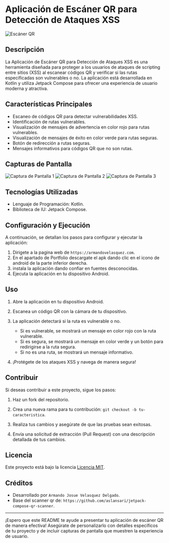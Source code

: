 # Aplicación de Escáner QR para Detección de Ataques XSS

![Escáner QR](blob/portada.jpg)

## Descripción

La Aplicación de Escáner QR para Detección de Ataques XSS es una herramienta diseñada para proteger a los usuarios de ataques de scripting entre sitios (XSS) al escanear códigos QR y verificar si las rutas especificadas son vulnerables o no. La aplicación está desarrollada en Kotlin y utiliza Jetpack Compose para ofrecer una experiencia de usuario moderna y atractiva.

## Características Principales

- Escaneo de códigos QR para detectar vulnerabilidades XSS.
- Identificación de rutas vulnerables.
- Visualización de mensajes de advertencia en color rojo para rutas vulnerables.
- Visualización de mensajes de éxito en color verde para rutas seguras.
- Botón de redirección a rutas seguras.
- Mensajes informativos para códigos QR que no son rutas.

## Capturas de Pantalla

![Captura de Pantalla 1](blob/img1.png)
![Captura de Pantalla 2](blob/img2.png)
![Captura de Pantalla 3](blob/img3.png)

## Tecnologías Utilizadas

- Lenguaje de Programación: Kotlin.
- Biblioteca de IU: Jetpack Compose.

## Configuración y Ejecución

A continuación, se detallan los pasos para configurar y ejecutar la aplicación:

1. Dirigete a la pagina web de `https://armandovelasquez.com`.
2. En el apartado de Portfolio descargate el apk dando clic en el icono de android de la parte inferior derecha.
3. instala la aplicación dando confiar en fuentes desconocidas.
4. Ejecuta la aplicación en tu dispositivo Android.

## Uso

1. Abre la aplicación en tu dispositivo Android.

2. Escanea un código QR con la cámara de tu dispositivo.

3. La aplicación detectará si la ruta es vulnerable o no.
   - Si es vulnerable, se mostrará un mensaje en color rojo con la ruta vulnerable.
   - Si es segura, se mostrará un mensaje en color verde y un botón para redirigirse a la ruta segura.
   - Si no es una ruta, se mostrará un mensaje informativo.

4. ¡Protégete de los ataques XSS y navega de manera segura!

## Contribuir

Si deseas contribuir a este proyecto, sigue los pasos:

1. Haz un fork del repositorio.

2. Crea una nueva rama para tu contribución: `git checkout -b tu-caracteristica`.

3. Realiza tus cambios y asegúrate de que las pruebas sean exitosas.

4. Envía una solicitud de extracción (Pull Request) con una descripción detallada de tus cambios.

## Licencia

Este proyecto está bajo la licencia [Licencia MIT](LICENSE).

## Créditos

- Desarrollado por `Armando Josue Velasquez Delgado`.
- Base del scanner qr de: `https://github.com/aslansari/jetpack-compose-qr-scanner`.

---

¡Espero que este README te ayude a presentar tu aplicación de escáner QR de manera efectiva! Asegúrate de personalizarlo con detalles específicos de tu proyecto y de incluir capturas de pantalla que muestren la experiencia de usuario.
